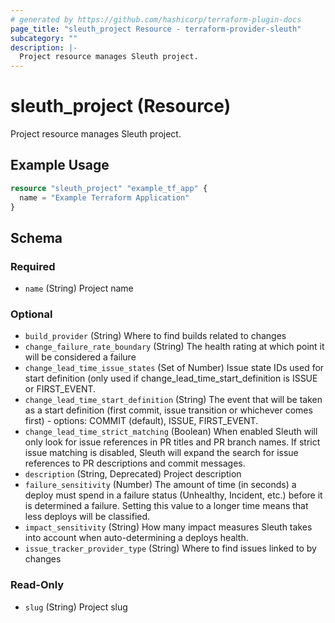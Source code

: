 ```yaml
---
# generated by https://github.com/hashicorp/terraform-plugin-docs
page_title: "sleuth_project Resource - terraform-provider-sleuth"
subcategory: ""
description: |-
  Project resource manages Sleuth project.
---
```


# sleuth_project (Resource)

Project resource manages Sleuth project.

## Example Usage

```terraform
resource "sleuth_project" "example_tf_app" {
  name = "Example Terraform Application"
}
```

<!-- schema generated by tfplugindocs -->
## Schema

### Required

- `name` (String) Project name

### Optional

- `build_provider` (String) Where to find builds related to changes
- `change_failure_rate_boundary` (String) The health rating at which point it will be considered a failure
- `change_lead_time_issue_states` (Set of Number) Issue state IDs used for start definition (only used if change_lead_time_start_definition is ISSUE or FIRST_EVENT.
- `change_lead_time_start_definition` (String) The event that will be taken as a start definition (first commit, issue transition or whichever comes first) - options: COMMIT (default), ISSUE, FIRST_EVENT.
- `change_lead_time_strict_matching` (Boolean) When enabled Sleuth will only look for issue references in PR titles and PR branch names. If strict issue matching is disabled, Sleuth will expand the search for issue references to PR descriptions and commit messages.
- `description` (String, Deprecated) Project description
- `failure_sensitivity` (Number) The amount of time (in seconds) a deploy must spend in a failure status (Unhealthy, Incident, etc.) before it is determined a failure. Setting this value to a longer time means that less deploys will be classified.
- `impact_sensitivity` (String) How many impact measures Sleuth takes into account when auto-determining a deploys health.
- `issue_tracker_provider_type` (String) Where to find issues linked to by changes

### Read-Only

- `slug` (String) Project slug


